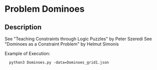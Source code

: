# Problem Dominoes
## Description
See "Teaching Constraints through Logic Puzzles" by Peter Szeredi
See "Dominoes as a Constraint Problem" by Helmut Simonis

Example of Execution:
```
  python3 Dominoes.py -data=Dominoes_grid1.json
